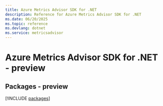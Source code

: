 ```yaml
---
title: Azure Metrics Advisor SDK for .NET
description: Reference for Azure Metrics Advisor SDK for .NET
ms.date: 06/20/2025
ms.topic: reference
ms.devlang: dotnet
ms.service: metricsadvisor
---
```

# Azure Metrics Advisor SDK for .NET - preview
## Packages - preview
[!INCLUDE [packages](metrics-advisor-index.md)]